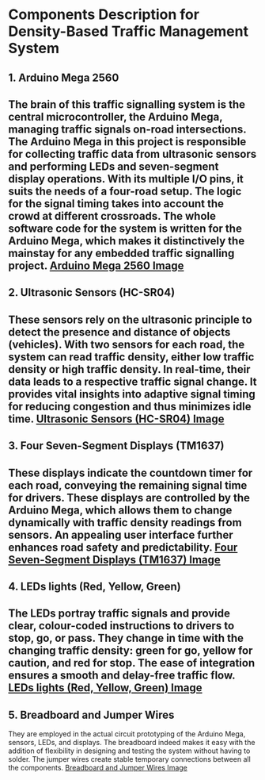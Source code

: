 # Components Description for Density-Based Traffic Management System

## 1. Arduino Mega 2560
The brain of this traffic signalling system is the central microcontroller, the Arduino Mega, managing traffic signals on-road intersections. The Arduino Mega in this project is responsible for collecting traffic data from ultrasonic sensors and performing LEDs and seven-segment display operations. With its multiple I/O pins, it suits the needs of a four-road setup. The logic for the signal timing takes into account the crowd at different crossroads. The whole software code for the system is written for the Arduino Mega, which makes it distinctively the mainstay for any embedded traffic signalling project. 
[Arduino Mega 2560 Image](Arduino-Mega-2560.jpg)  
---

## 2. Ultrasonic Sensors (HC-SR04)
These sensors rely on the ultrasonic principle to detect the presence and distance of objects (vehicles). With two sensors for each road, the system can read traffic density, either low traffic density or high traffic density. In real-time, their data leads to a respective traffic signal change. It provides vital insights into adaptive signal timing for reducing congestion and thus minimizes idle time.
[Ultrasonic Sensors (HC-SR04) Image](#ultrasonic-sensors-hc-sr04)  
---

## 3. Four Seven-Segment Displays (TM1637)
These displays indicate the countdown timer for each road, conveying the remaining signal time for drivers. These displays are controlled by the Arduino Mega, which allows them to change dynamically with traffic density readings from sensors. An appealing user interface further enhances road safety and predictability.
[Four Seven-Segment Displays (TM1637) Image](#tm1637-7-segment-displays)
---

## 4. LEDs lights (Red, Yellow, Green)
The LEDs portray traffic signals and provide clear, colour-coded instructions to drivers to stop, go, or pass. They change in time with the changing traffic density: green for go, yellow for caution, and red for stop. The ease of integration ensures a smooth and delay-free traffic flow.
[LEDs lights (Red, Yellow, Green) Image](#arduino-mega-2560)  
---

## 5. Breadboard and Jumper Wires
They are employed in the actual circuit prototyping of the Arduino Mega, sensors, LEDs, and displays. The breadboard indeed makes it easy with the addition of flexibility in designing and testing the system without having to solder. The jumper wires create stable temporary connections between all the components.
[Breadboard and Jumper Wires Image](#arduino-mega-2560)  
